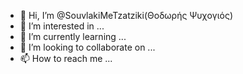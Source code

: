 - 👋 Hi, I’m @SouvlakiMeTzatziki(Θοδωρής Ψυχογιός)
- 👀 I’m interested in ...
- 🌱 I’m currently learning ...
- 💞️ I’m looking to collaborate on ...
- 📫 How to reach me ...


<!---
SouvlakiMeTzatziki/SouvlakiMeTzatziki is a ✨ special ✨ repository because its `README.md` (this file) appears on your GitHub profile.
You can click the Preview link to take a look at your changes.
--->
